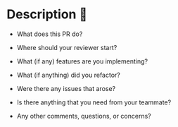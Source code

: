 # Description 🦊

- What does this PR do?

- Where should your reviewer start?

- What (if any) features are you implementing?
    
- What (if anything) did you refactor?

- Were there any issues that arose?

- Is there anything that you need from your teammate?

- Any other comments, questions, or concerns?
